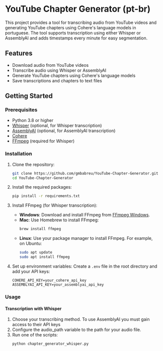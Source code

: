 # YouTube Chapter Generator (pt-br)

This project provides a tool for transcribing audio from YouTube videos and generating YouTube chapters using Cohere's language models in portuguese. The tool supports transcription using either Whisper or AssemblyAI and adds timestamps every minute for easy segmentation.

## Features

- Download audio from YouTube videos
- Transcribe audio using Whisper or AssemblyAI
- Generate YouTube chapters using Cohere's language models
- Save transcriptions and chapters to text files

## Getting Started

### Prerequisites

- Python 3.8 or higher
- [Whisper](https://github.com/openai/whisper) (optional, for Whisper transcription)
- [AssemblyAI](https://www.assemblyai.com) (optional, for AssemblyAI transcription)
- [Cohere](https://cohere.ai)
- [FFmpeg](https://ffmpeg.org) (required for Whisper)

### Installation

1. Clone the repository:
    ```sh
    git clone https://github.com/gmbabreu/YouTube-Chapter-Generator.git
    cd YouTube-Chapter-Generator
    ```

2. Install the required packages:
    ```sh
    pip install -r requirements.txt
    ```

3. Install FFmpeg (for Whisper transcription):
    - **Windows**: Download and install FFmpeg from [FFmpeg Windows](https://ffmpeg.org/download.html#build-windows).
    - **Mac**: Use Homebrew to install FFmpeg:
      ```sh
      brew install ffmpeg
      ```
    - **Linux**: Use your package manager to install FFmpeg. For example, on Ubuntu:
      ```sh
      sudo apt update
      sudo apt install ffmpeg
      ```

4. Set up environment variables:
    Create a `.env` file in the root directory and add your API keys:
    ```
    COHERE_API_KEY=your_cohere_api_key
    ASSEMBLYAI_API_KEY=your_assemblyai_api_key
    ```

### Usage

#### Transcription with Whisper

1. Choose your transcribing method. To use AssemblyAI you must gain access to their API keys 
2. Configure the audio_path variable to the path for your audio file.
3. Run one of the scripts:
    ```sh
    python chapter_generator_whisper.py
    ```

